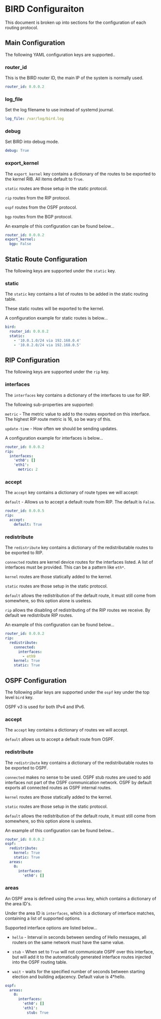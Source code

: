 # BIRD Configuraiton

This document is broken up into sections for the configuration of each routing protocol.

## Main Configuration

The following YAML configuration keys are supported..

### router_id

This is the BIRD router ID, the main IP of the system is normally used.

```yaml
router_id: 0.0.0.2
```

### log_file

Set the log filename to use instead of systemd journal.

```yaml
log_file: /var/log/bird.log
```

### debug

Set BIRD into debug mode.

```yaml
debug: True
```

### export_kernel

The `export_kernel` key contains a dictionary of the routes to be exported to the kernel RIB. All items default to `True`.

`static` routes are those setup in the static protocol.

`rip` routes from the RIP protocol.

`ospf` routes from the OSPF protocol.

`bgp` routes from the BGP protocol.

An example of this configuration can be found below...
```yaml
router_id: 0.0.0.2
export_kernel:
  bgp: False
```

## Static Route Configuration

The following keys are supported under the `static` key.

### static

The `static` key contains a list of routes to be added in the static routing table.

These static routes will be exported to the kernel.

A configuration example for static routes is below...
```yaml
bird:
  router_id: 0.0.0.2
  static:
    - '10.0.1.0/24 via 192.168.0.4'
    - '10.0.2.0/24 via 192.168.0.5'
```

## RIP Configuration

The following keys are supported under the `rip` key.

### interfaces

The `interfaces` key contains a dictionary of the interfaces to use for RIP.

The following sub-properties are supported:

`metric` - The metric value to add to the routes exported on this interface. The highest RIP route metric is 16, so be wary of
this.

`update-time` - How often we should be sending updates.


A configuration example for interfaces is below...
```yaml
router_id: 0.0.0.2
rip:
  interfaces:
    'eth0': []
    'eth1':
      metric: 2
```

### accept

The `accept` key contains a dictionary of route types we will accept:

`default` - Allows us to accept a default route from RIP. The default is `False`.

```yaml
router_id: 0.0.0.5
rip:
  accept:
    default: True
```

### redistribute

The `redistribute` key contains a dictionary of the redistributable routes to be exported to RIP.

`connected` routes are kernel device routes for the interfaces listed. A list of interfaces must be provided. This can be a pattern
like `eth*`.

`kernel` routes are those statically added to the kernel.

`static` routes are those setup in the static protocol.

`default` allows the redistribution of the default route, it must still come from somewhere, so this option alone is useless.

`rip` allows the disabling of redistributing of the RIP routes we receive. By default we redistribute RIP routes.


An example of this configuration can be found below...
```yaml
router_id: 0.0.0.2
rip:
  redistribute:
    connected:
      interfaces:
        - eth9
    kernel: True
    static: True
```

## OSPF Configuration

The following pillar keys are supported under the `ospf` key under the top level `bird` key.

OSPF v3 is used for both IPv4 and IPv6.

### accept

The `accept` key contains a dictionary of routes we will accept.

`default` allows us to accept a default route from OSPF.


### redistribute

The `redistribute` key contains a dictionary of the redistributable routes to be exported to OSPF.

`connected` makes no sense to be used. OSPF stub routes are used to add interfaces not part of the OSPF
communication network. OSPF by default exports all connected routes as OSPF internal routes.

`kernel` routes are those statically added to the kernel.

`static` routes are those setup in the static protocol.

`default` allows the redistribution of the default route, it must still come from somewhere, so this option alone is useless.


An example of this configuration can be found below...
```yaml
router_id: 0.0.0.2
ospf:
  redistribute:
    kernel: True
    static: True
  areas:
    0:
      interfaces:
        'eth0': []
```

### areas

An OSPF area is defined using the `areas` key, which contains a dictionary of the area ID's.

Under the area ID is `interfaces`, which is a dictionary of interface matches, containing a list of supported options.

Supported interface options are listed below...

* `hello` - Interval in seconds between sending of Hello messages, all routers on the same network must have the same value.

* `stub` - When set to `True` will not communicate OSPF over this interface, but will add it to the automatically generated interface
routes injected into the OSPF routing table.

* `wait` - waits for the specified number of seconds between starting election and building adjacency. Default value is 4*hello.


```yaml
ospf:
  areas:
    0:
      interfaces:
        'eth0': []
        'eth1':
          stub: True
```
